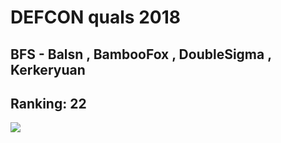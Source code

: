 # DEFCON quals 2018
## BFS - Balsn , BambooFox , DoubleSigma , Kerkeryuan
## Ranking: 22
![](scoreboard.png)